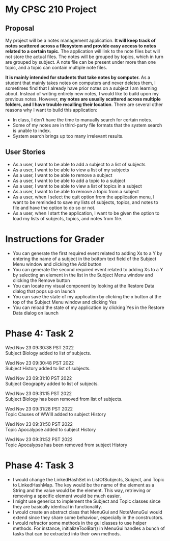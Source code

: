 # My CPSC 210 Project

## Proposal
My project will be a notes management application. **It will keep track of notes scattered across a filesystem and provide easy access to notes related to a certain topic.** The application will link to the note files but will not store the actual files. The notes will be grouped by topics, which in turn are grouped by subject. A note file can be present under more than one topic, and a topic can contain multiple note files.

**It is mainly intended for students that take notes by computer.** As a student that mainly takes notes on computers and never deletes them, I sometimes find that I already have prior notes on a subject I am learning about. Instead of writing entirely new notes, I would like to build upon my previous notes. However, **my notes are usually scattered across multiple folders, and I have trouble recalling their location**. There are several other reasons why I want to build this application:
- In class, I don’t have the time to manually search for certain notes.
- Some of my notes are in third-party file formats that the system search is unable to index.
- System search brings up too many irrelevant results.

## User Stories
- As a user, I want to be able to add a subject to a list of subjects
- As a user, I want to be able to view a list of my subjects
- As a user, I want to be able to remove a subject
- As a user, I want to be able to add a topic to a subject
- As a user, I want to be able to view a list of topics in a subject
- As a user, I want to be able to remove a topic from a subject
- As a user, when I select the quit option from the application menu, I want to be reminded to save my lists of subjects, topics, and notes to file and have the option to do so or not.
- As a user, when I start the application, I want to be given the option to load my lists of subjects, topics, and notes from file.

# Instructions for Grader
- You can generate the first required event related to adding Xs to a Y by entering the name of a subject in the bottom text field of the Subject Menu window and clicking the Add button
- You can generate the second required event related to adding Xs to a Y by selecting an element in the list in the Subject Menu window and clicking the Remove button
- You can locate my visual component by looking at the Restore Data dialog that pops up on launch
- You can save the state of my application by clicking the x button at the top of the Subject Menu window and clicking Yes
- You can reload the state of my application by clicking Yes in the Restore Data dialog on launch

# Phase 4: Task 2
Wed Nov 23 09:30:38 PST 2022  
Subject Biology added to list of subjects.

Wed Nov 23 09:30:48 PST 2022  
Subject History added to list of subjects.

Wed Nov 23 09:31:10 PST 2022  
Subject Geography added to list of subjects.

Wed Nov 23 09:31:15 PST 2022  
Subject Biology has been removed from list of subjects.

Wed Nov 23 09:31:28 PST 2022  
Topic Causes of WWIII added to subject History

Wed Nov 23 09:31:50 PST 2022  
Topic Apocalypse added to subject History

Wed Nov 23 09:31:52 PST 2022  
Topic Apocalypse has been removed from subject History

# Phase 4: Task 3
- I would change the LinkedHashSet in ListOfSubjects, Subject, and Topic to LinkedHashMap. The key would be the name of the element as a String and the value would be the element. This way, retrieving or removing a specific element would be much easier.
- I might use generics to implement the Subject and Topic classes since they are basically identical in functionality.
- I would create an abstract class that MenuGui and NoteMenuGui would extend since they share some behaviour, especially in the constructors.
- I would refractor some methods in the gui classes to use helper methods. For instance, initializeToolBar() in MenuGui handles a bunch of tasks that can be extracted into their own methods.